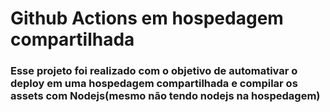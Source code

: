 # Github Actions em hospedagem compartilhada

### Esse projeto foi realizado com o objetivo de automativar o deploy em uma hospedagem compartilhada e compilar os assets com Nodejs(mesmo não tendo nodejs na hospedagem)
